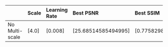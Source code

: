 |                | Scale   | Learning Rate   | Best PSNR           | Best SSIM            |
|:---------------|:--------|:----------------|:--------------------|:---------------------|
| No Multi-scale | [4.0]   | [0.008]         | [25.68514585494995] | [0.7758298842185399] |
